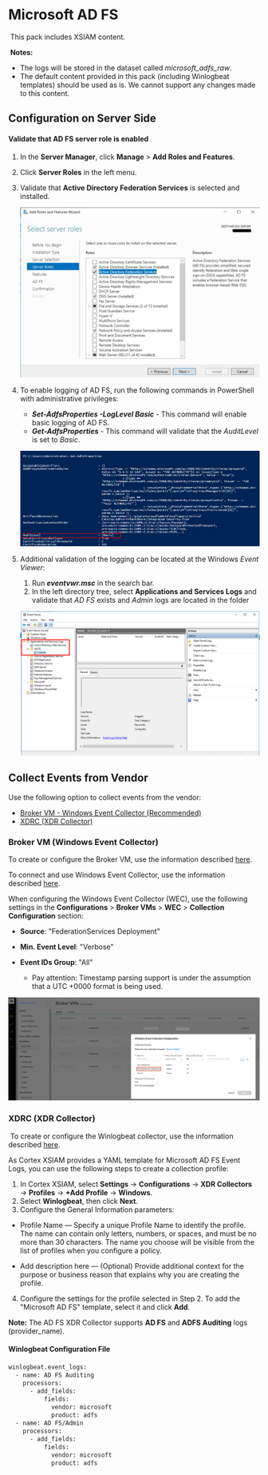# Microsoft AD FS

​
This pack includes XSIAM content.

​
**Notes:** 

- The logs will be stored in the dataset called *microsoft_adfs_raw*.
- The default content provided in this pack (including Winlogbeat templates) should be used as is.  We cannot support any changes made to this content.

## Configuration on Server Side

#### Validate that AD FS server role is enabled

1. In the **Server Manager**, click **Manage** > **Add Roles and Features**.
2. Click **Server Roles** in the left menu.
3. Validate that **Active Directory Federation Services** is selected and installed.

   ![Server Screenshot](doc_files/ADFSEnable.png)
4. To enable logging of AD FS, run the following commands in PowerShell with administrative privileges:
   - ***Set-AdfsProperties -LogLevel Basic*** - This command will enable basic logging of AD FS.
   - ***Get-AdfsProperties*** - This command will validate that the *AuditLevel* is set to *Basic*.

    ![Server Screenshot](doc_files/ADFSCommands.png)
5. Additional validation of the logging can be located at the Windows *Event Viewer*:

   1. Run ***eventvwr.msc*** in the search bar.
   2.  In the left directory tree, select **Applications and Services Logs** and validate that *AD FS* exists and *Admin* logs are located in the folder

    ![Server Screenshot](doc_files/ADFSEvent-Viewer.png)

## Collect Events from Vendor

Use the following option to collect events from the vendor:
​

- [Broker VM - Windows Event Collector (Recommended)](#broker-vm)
- [XDRC (XDR Collector)](#xdrc-xdr-collector)
​
​

### Broker VM (Windows Event Collector)

To create or configure the Broker VM, use the information described [here](https://docs-cortex.paloaltonetworks.com/r/Cortex-XDR/Cortex-XDR-Pro-Administrator-Guide/Configure-the-Broker-VM).


To connect and use Windows Event Collector, use the information described [here](https://docs-cortex.paloaltonetworks.com/r/Cortex-XDR/Cortex-XDR-Pro-Administrator-Guide/Activate-the-Windows-Event-Collector).

When configuring the Windows Event Collector (WEC), use the following settings in the **Configurations** > **Broker VMs** > **WEC** > **Collection Configuration** section:

- **Source**: "FederationServices Deployment"
- **Min. Event Level**: "Verbose"
- **Event IDs Group**: "All"

  - Pay attention: Timestamp parsing support is under the assumption that a UTC +0000 format is being used.

![Server Screenshot](doc_files/ADFSWEC.png)

### XDRC (XDR Collector)

​
To create or configure the Winlogbeat collector, use the information described [here](https://docs-cortex.paloaltonetworks.com/r/Cortex-XDR/Cortex-XDR-Pro-Administrator-Guide/XDR-Collectors).

As Cortex XSIAM provides a YAML template for Microsoft AD FS Event Logs, you can use the following steps to create a collection profile:

 1. In Cortex XSIAM, select **Settings** → **Configurations** → **XDR Collectors** → **Profiles** → **+Add Profile** → **Windows**.
 2. Select **Winlogbeat**, then click **Next**.
 3. Configure the General Information parameters:

- Profile Name — Specify a unique Profile Name to identify the profile. The name can contain only letters, numbers, or spaces, and must be no more than 30 characters. The name you choose will be visible from the list of profiles when you configure a policy.

- Add description here — (Optional) Provide additional context for the purpose or business reason that explains why you are creating the profile.

 4. Configure the settings for the profile selected in Step 2. To add the "Microsoft AD FS" template, select it and click **Add**.

**Note:** The AD FS XDR Collector supports **AD FS** and **ADFS Auditing** logs (provider_name).

#### Winlogbeat Configuration File

```
winlogbeat.event_logs: 
  - name: AD FS Auditing
    processors:
      - add_fields:
          fields:
            vendor: microsoft
            product: adfs
  - name: AD FS/Admin
    processors:
      - add_fields:
          fields:
            vendor: microsoft
            product: adfs
```